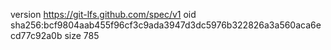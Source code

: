 version https://git-lfs.github.com/spec/v1
oid sha256:bcf9804aab455f96cf3c9ada3947d3dc5976b322826a3a560aca6ecd77c92a0b
size 785

